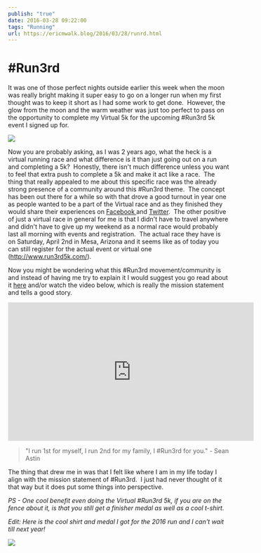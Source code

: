 ```yaml
---
publish: "true"
date: 2016-03-28 09:22:00
tags: "Running"
url: https://ericmwalk.blog/2016/03/28/runrd.html
---
```


# #Run3rd

It was one of those perfect nights outside earlier this week when the moon was really bright making it super easy to go on a longer run when my first thought was to keep it short as I had some work to get done.  However, the glow from the moon and the warm weather was just too perfect to pass on the opportunity to complete my Virtual 5k for the upcoming #Run3rd 5k event I signed up for.

![](https://ericmwalk.blog/uploads/2021/db8690eae1.jpg)

Now you are probably asking, as I was 2 years ago, what the heck is a virtual running race and what difference is it than just going out on a run and completing a 5k?  Honestly, there isn't much difference unless you want to feel that extra push to complete a 5k and make it act like a race.  The thing that really appealed to me about this specific race was the already strong presence of a community around this #Run3rd theme.  The concept has been out there for a while so with that drove a good turnout in year one as people wanted to be a part of the Virtual race and as they finished they would share their experiences on <a href="https://www.facebook.com/events/1713234742232714/">Facebook </a>and <a href="https://twitter.com/hashtag/run3rd">Twitter</a>.  The other positive of just a virtual race in general for me is that I didn't have to travel anywhere and didn't have to give up my weekend as a normal race would probably last all morning with events and registration.  The actual race they have is on Saturday, April 2nd in Mesa, Arizona and it seems like as of today you can still register for the actual event or virtual one (<a href="http://www.run3rd5k.com/">http://www.run3rd5k.com/</a>).

Now you might be wondering what this #Run3rd movement/community is and instead of having me try to explain it I would suggest you go read about it <a href="http://run3rd.blogspot.com/p/about-run3rd.html">here</a> and/or watch the video below, which is really the mission statement and tells a good story.

<iframe width="560" height="315" src="https://www.youtube.com/embed/Ivg8PxsH7qw" title="YouTube video player" frameborder="0" allow="accelerometer; autoplay; clipboard-write; encrypted-media; gyroscope; picture-in-picture" allowfullscreen></iframe>

>"I run 1st for myself, I run 2nd for my family, I #Run3rd for you." - Sean Astin

The thing that drew me in was that I felt like where I am in my life today I align with the mission statement of #Run3rd.  I just had never thought of it that way but it does put some things into perspective.

*PS - One cool benefit even doing the Virtual #Run3rd 5k, if you are on the fence about it, is that you still get a finisher medal as well as a cool t-shirt.*

*Edit: Here is the cool shirt and medal I got for the 2016 run and I can't wait till next year!*

![](https://ericmwalk.blog/uploads/2021/5d42041a2e.jpg)


